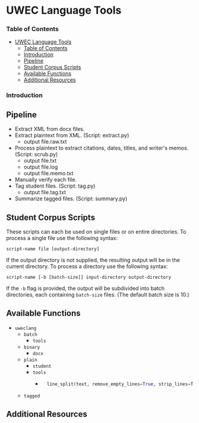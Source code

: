UWEC Language Tools
===================

### Table of Contents
* [UWEC Language Tools](#uwec-language-tools)
	* [Table of Contents](#table-of-contents)
	* [Introduction](#introduction)
	* [Pipeline](#pipeline)
	* [Student Corpus Scripts](#student-corpus-scripts)
	* [Available Functions](#available-functions)
	* [Additional Resources](#additional-resources)

### Introduction



Pipeline
--------

* Extract XML from docx files.
* Extract plaintext from XML. (Script: extract.py)
	- output file.raw.txt
* Process plaintext to extract citations, dates, titles, and writer's memos. (Script: scrub.py)
	- output file.txt
	- output file.log
	- output file.memo.txt
* Manually verify each file.
* Tag student files. (Script: tag.py)
	- output file.tag.txt
* Summarize tagged files. (Script: summary.py)

Student Corpus Scripts
----------------------

These scripts can each be used on single files or on entire directories. To process a single file use the following syntax:

	script-name file [output-directory]

If the output directory is not supplied, the resulting output will be in the current directory. To process a directory use the following syntax:

	script-name [-b [batch-size]] input-directory output-directory

If the `-b` flag is provided, the output will be subdivided into batch directories, each containing `batch-size` files. (The default batch size is 10.)


Available Functions
-----------------------------

* `uweclang`
	* `batch`
		* `tools`
	* `binary`
		* `docx`
	* `plain`
		* `student`
		* `tools`
			- ```python
				line_split(text, remove_empty_lines=True, strip_lines=True, sep='\n')```
	* `tagged`


Additional Resources
--------------------
